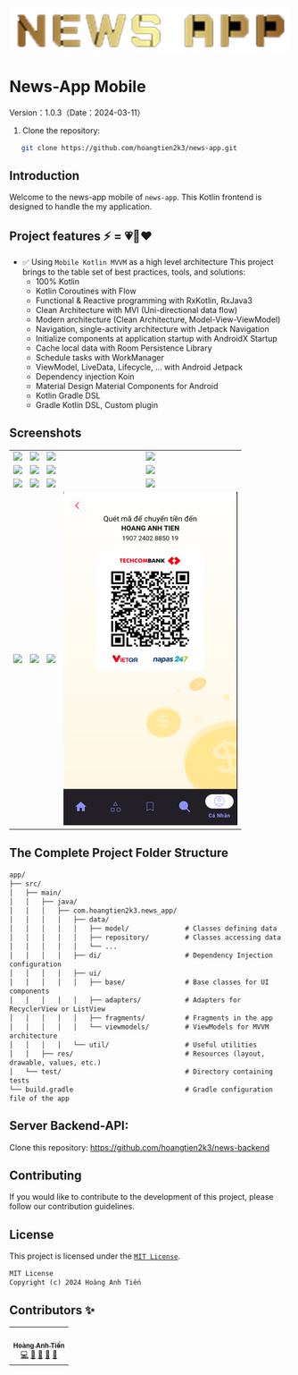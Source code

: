 ![name_logo](screenshots/name_logo.png)

# News-App Mobile
Version：1.0.3（Date：2024-03-11）

1. Clone the repository:
```bash
   git clone https://github.com/hoangtien2k3/news-app.git
```

## Introduction
Welcome to the news-app mobile of `news-app`. This Kotlin frontend is designed to handle the my application.

## Project features ⚡ = 💗💎❤️
- ✅ Using `Mobile Kotlin MVVM` as a high level architecture
  This project brings to the table set of best practices, tools, and solutions:
  - 100% Kotlin
  - Kotlin Coroutines with Flow
  - Functional & Reactive programming with RxKotlin, RxJava3
  - Clean Architecture with MVI (Uni-directional data flow)
  - Modern architecture (Clean Architecture, Model-View-ViewModel)
  - Navigation, single-activity architecture with Jetpack Navigation
  - Initialize components at application startup with AndroidX Startup
  - Cache local data with Room Persistence Library
  - Schedule tasks with WorkManager
  - ViewModel, LiveData, Lifecycle, ... with Android Jetpack
  - Dependency injection Koin
  - Material Design Material Components for Android
  - Kotlin Gradle DSL
  - Gradle Kotlin DSL, Custom plugin

## Screenshots

|                         |                         |                         |                         |
|        :---:            |          :---:          |        :---:            |:-----------------------:|
| ![](screenshots/1.jpeg) | ![](screenshots/2.jpeg) | ![](screenshots/3.jpeg) | ![](screenshots/4.jpeg) |
| ![](screenshots/5.jpeg) | ![](screenshots/6.jpeg) | ![](screenshots/7.jpeg) | ![](screenshots/8.jpeg) |
| ![](screenshots/9.jpeg) | ![](screenshots/10.png) | ![](screenshots/11.png) | ![](screenshots/12.png) |
| ![](screenshots/13.png) | ![](screenshots/14.png) | ![](screenshots/15.png) | ![](screenshots/16.png) |


## The Complete Project Folder Structure
```text
app/
├── src/
│   ├── main/
│   │   ├── java/
│   │   │   ├── com.hoangtien2k3.news_app/
│   │   │   │   ├── data/
│   │   │   │   │   ├── model/              # Classes defining data
│   │   │   │   │   ├── repository/         # Classes accessing data
│   │   │   │   │   └── ...
│   │   │   │   ├── di/                     # Dependency Injection configuration
│   │   │   │   ├── ui/
│   │   │   │   │   ├── base/               # Base classes for UI components
│   │   │   │   │   ├── adapters/           # Adapters for RecyclerView or ListView
│   │   │   │   │   ├── fragments/          # Fragments in the app
│   │   │   │   │   └── viewmodels/         # ViewModels for MVVM architecture
│   │   │   │   └── util/                   # Useful utilities
│   │   ├── res/                            # Resources (layout, drawable, values, etc.)
│   └── test/                               # Directory containing tests
└── build.gradle                            # Gradle configuration file of the app
```

## Server Backend-API:
Clone this repository: https://github.com/hoangtien2k3/news-backend

## Contributing
If you would like to contribute to the development of this project, please follow our contribution guidelines.

## License
This project is licensed under the [`MIT License`](LICENSE).
```text
MIT License
Copyright (c) 2024 Hoàng Anh Tiến
```

## Contributors ✨

<!-- ALL-CONTRIBUTORS-LIST:START - Do not remove or modify this section -->
<!-- prettier-ignore-start -->
<!-- markdownlint-disable -->
<table>
  <tr>
    <td align="center"><a href="https://www.linkedin.com/in/hoangtien2k3/"><img src="https://avatars.githubusercontent.com/u/122768076?v=4?s=100" width="100px;" alt=""/><br /><sub><b>Hoàng Anh Tiến</b></sub></a><br /><a href="https://github.com/hoangtien2k3/news-app/commits?author=hoc081098" title="Code">💻</a> <a href="#maintenance-hoangtien2k3" title="Maintenance">🚧</a> <a href="#ideas-hoangtien2k3" title="Ideas, Planning, & Feedback">🤔</a> <a href="#design-hoangtien2k3" title="Design">🎨</a> <a href="https://github.com/hoangtien2k3/news-app/issues?q=author%hoangtien2k3" title="Bug reports">🐛</a></td>
  </tr>
</table>

<!-- markdownlint-restore -->
<!-- prettier-ignore-end -->

<!-- ALL-CONTRIBUTORS-LIST:END -->

